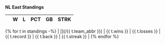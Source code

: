 **NL East Standings**

|        | W | L | PCT | GB | STRK |
| :---: |:---: | :---: | :---: | :---: | :---: |
{% for t in standings -%}
| [](/{{ t.team_abbr }}) | {{ t.wins }} | {{ t.losses }} | {{ t.record }} | {{ t.back }} | {{ t.streak }} |
{% endfor %}
